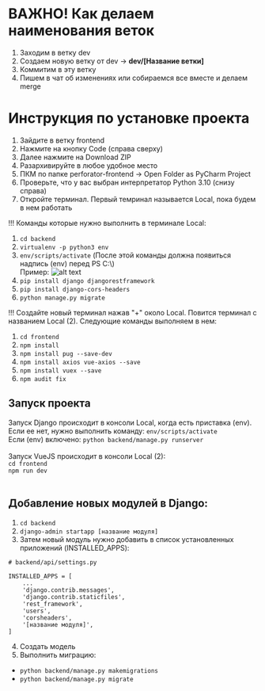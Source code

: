 # ВАЖНО! Как делаем наименования веток #
1. Заходим в ветку dev
2. Создаем новую ветку от dev &#8594; **dev/\[Название ветки\]**
3. Коммитим в эту ветку
4. Пишем в чат об изменениях или собираемся все вместе и делаем merge

# Инструкция по установке проекта #
1. Зайдите в ветку frontend
2. Нажмите на кнопку Code (справа сверху)
3. Далее нажмите на Download ZIP
4. Разархивируйте в любое удобное место
5. ПКМ по папке perforator-frontend &#8594; Open Folder as PyCharm Project
6. Проверьте, что у вас выбран интерпретатор Python 3.10 (снизу справа)
7. Откройте терминал. Первый темринал называется Local, пока будем в нем работать

!!! Команды которые нужно выполнить в терминале Local:
1. ```cd backend```
2. ```virtualenv -p python3 env```
3. ```env/scripts/activate```
(После этой команды должна появиться надпись (env) перед PS C:\\)<br>
Пример: ![alt text](https://i.ibb.co/FnkJm7M/Screenshot-1.png)
4. ```pip install django djangorestframework```
5. ```pip install django-cors-headers```
6. ```python manage.py migrate```

!!! Создайте новый терминал нажав "+" около Local. Повится терминал с названием Local (2). Следующие команды выполняем в нем:
1. ```cd frontend```
2. ```npm install```
3. ```npm install pug --save-dev```
4. ```npm install axios vue-axios --save```
5. ```npm install vuex --save```
6. ```npm audit fix```
## Запуск проекта ##
Запуск Django происходит в консоли Local, когда есть приставка (env). Если ее нет, нужно выполнить команду:
```env/scripts/activate```
<br>
Если (env) включено:
```python backend/manage.py runserver```
<br><br>
Запуск VueJS происходит в консоли Local (2): <br>
```cd frontend``` <br>
```npm run dev```
<br><br>
## Добавление новых модулей в Django: ##
1. ```cd backend```
2. ```django-admin startapp [название модуля]```
3. Затем новый модуль нужно добавить в список установленных приложений (INSTALLED_APPS):
```
# backend/api/settings.py

INSTALLED_APPS = [
    ...
    'django.contrib.messages',
    'django.contrib.staticfiles',
    'rest_framework',
    'users',
    'corsheaders',
    '[название модуля]',
]
```
4. Создать модель
5. Выполнить миграцию:
* ```python backend/manage.py makemigrations```
* ```python backend/manage.py migrate```
